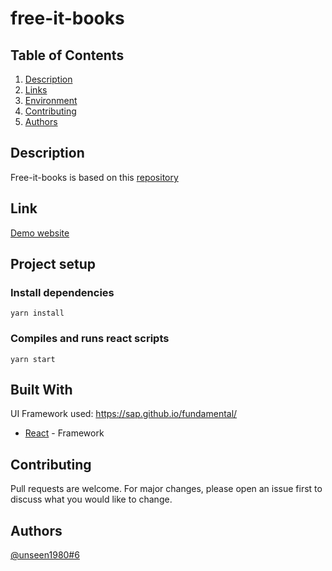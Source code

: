 # free-it-books

## Table of Contents

1.  [Description](#Description)
1.  [Links](#Link)
1.  [Environment](#environment)
1.  [Contributing](#contributing)
1.  [Authors](#authors)

## Description
Free-it-books is based on this [repository](https://github.com/EbookFoundation/free-programming-books/blob/master/free-programming-books.md)


## Link
[Demo website](https://unseen1980.github.io/free-it-books/)


## Project setup

### Install dependencies
```
yarn install
```

### Compiles and runs react scripts
```
yarn start
```

## Built With

UI Framework used: https://sap.github.io/fundamental/
- [React](http://www.https://vuejs.org/) - Framework

## Contributing

Pull requests are welcome. For major changes, please open an issue first to discuss what you would like to change.

## Authors
[@unseen1980#6](https://github.com/ottotsuma/free-it-books/commits?author=unseen1980) 
